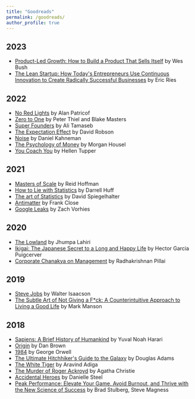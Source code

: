 ```yaml
---
title: "Goodreads"
permalink: /goodreads/
author_profile: true
---
```



2023
----
* [Product-Led Growth: How to Build a Product That Sells Itself](https://www.goodreads.com/en/book/show/46033247-product-led-growth) by Wes Bush
* [The Lean Startup: How Today's Entrepreneurs Use Continuous Innovation to Create Radically Successful Businesses](https://www.goodreads.com/book/show/10127019-the-lean-startup) by Eric Ries


2022
----
* [No Red Lights](https://www.goodreads.com/book/show/59365385-no-red-lights) by Alan Patricof
* [Zero to One](https://www.goodreads.com/book/show/18050143-zero-to-one) by  Peter Thiel and Blake Masters
* [Super Founders](https://www.goodreads.com/en/book/show/55277918) by Ali Tamaseb
* [The Expectation Effect](https://www.goodreads.com/en/book/show/57771229-the-expectation-effect) by David Robson
* [Noise](https://www.goodreads.com/book/show/55339408-noise) by Daniel Kahneman
* [The Psychology of Money](https://www.goodreads.com/book/show/41881472-the-psychology-of-money) by Morgan Housel
* [You Coach You](https://www.goodreads.com/book/show/57951422-you-coach-you) by Hellen Tupper


2021
----
* [Masters of Scale](https://www.goodreads.com/book/show/57005189-masters-of-scale?from_search=true&from_srp=true&qid=a2qeKS2wLi&rank=1) by Reid Hoffman
* [How to Lie with Statistics](https://www.goodreads.com/book/show/51291.How_to_Lie_with_Statistics?from_search=true&from_srp=true&qid=imOgdZbb3d&rank=1) by  Darrell Huff
* [The art of Statistics](https://www.goodreads.com/book/show/43722897-the-art-of-statistics?from_search=true&from_srp=true&qid=uExfto1Asf&rank=2) by David Spiegelhalter
* [Antimatter](https://www.goodreads.com/book/show/6279924-antimatter?from_search=true&from_srp=true&qid=pJj8KTxq0R&rank=3) by Frank Close
* [Google Leaks](https://www.goodreads.com/book/show/57478538-google-leaks?from_search=true&from_srp=true&qid=7v2jFJPVId&rank=1) by Zach Vorhies


2020
----
* [The Lowland](https://www.goodreads.com/en/book/show/17262100-the-lowland) by Jhumpa Lahiri
* [Ikigai: The Japanese Secret to a Long and Happy Life](https://www.goodreads.com/book/show/40534545-ikigai?from_search=true&from_srp=true&qid=VXVULA6iwJ&rank=1) by  Hector Garcia Puigcerver
* [Corporate Chanakya on Management](https://www.goodreads.com/book/show/22240467-corporate-chanakya-on-management?ac=1&from_search=true&qid=4PbpJD4pvg&rank=1) by Radhakrishnan Pillai

2019
----
* [Steve Jobs](https://www.goodreads.com/book/show/11084145-steve-jobs?ac=1&from_search=true) by Walter Isaacson
* [The Subtle Art of Not Giving a F\*ck: A Counterintuitive Approach to Living a Good Life](https://www.goodreads.com/book/show/28257707-the-subtle-art-of-not-giving-a-f-ck?ac=1&from_search=true) by Mark Manson


2018
-----
* [Sapiens: A Brief History of Humankind](https://www.goodreads.com/book/show/23692271-sapiens) by Yuval Noah Harari
* [Origin](https://www.goodreads.com/book/show/32283133-origin) by Dan Brown
* [1984](https://www.goodreads.com/book/show/40961427-1984?from_search=true) by George Orwell
* [The Ultimate Hitchhiker's Guide to the Galaxy](https://www.goodreads.com/book/show/13.The_Ultimate_Hitchhiker_s_Guide_to_the_Galaxy?from_search=true) by Douglas Adams
* [The White Tiger](https://www.goodreads.com/book/show/1768603.The_White_Tiger?from_search=true) by Aravind Adiga
* [The Murder of Roger Ackroyd](https://www.goodreads.com/book/show/16328.The_Murder_of_Roger_Ackroyd?ac=1&from_search=true) by Agatha Christie
* [Accidental Heroes](https://www.goodreads.com/book/show/35518466-accidental-heroes?from_search=true) by Danielle Steel
* [Peak Performance: Elevate Your Game, Avoid Burnout, and Thrive with the New Science of Success](https://www.goodreads.com/book/show/31450959-peak-performance?from_search=true) by Brad Stulberg,  Steve Magness


